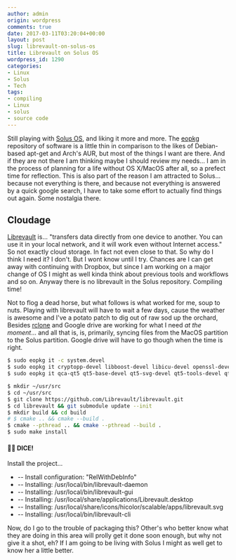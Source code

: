 ```yaml
---
author: admin
origin: wordpress
comments: true
date: 2017-03-11T03:20:04+00:00
layout: post
slug: librevault-on-solus-os
title: Librevault on Solus OS
wordpress_id: 1290
categories:
- Linux
- Solus
- Tech
tags:
- compiling
- Linux
- solus
- source code
---
```


Still playing with [Solus OS](https://solus-project.com), and liking it more and more. The [eopkg](https://wiki.solus-project.com/Package_Management) repository of software is a little thin in comparison to the likes of Debian-based apt-get and Arch's AUR, but most of the things I want are there. And if they are not there I am thinking maybe I should review my needs... I am in the process of planning for a life without OS X/MacOS after all, so a prefect time for reflection. This is also part of the reason I am attracted to Solus... because not everything is there, and because not everything is answered by a quick google search, I have to take some effort to actually find things out again. Some nostalgia there.


## Cloudage

[Librevault](https://librevault.com/) is... "transfers data directly from one device to another. You can use it in your local network, and it will work even without Internet access." So not exactly cloud storage. In fact not even close to that. So why do I think I need it? I don't. But I wont know until I try. Chances are I can get away with continuing with Dropbox, but since I am working on a major change of OS I might as well kinda think about previous tools and workflows and so on. Anyway there is no librevault in the Solus repository. Compiling time!

Not to flog a dead horse, but what follows is what worked for me, soup to nuts. Playing with librevault will have to wait a few days, cause the weather is awesome and I've a potato patch to dig out of raw sod up the orchard, Besides [rclone](http://rclone.org/) and Google drive are working for what I need *at the moment*... and all that is, is, primarily, syncing files from the MacOS partition to the Solus partition. Google drive will have to go though when the time is right.

```bash
$ sudo eopkg it -c system.devel
$ sudo eopkg it cryptopp-devel libboost-devel libicu-devel openssl-devel protobuf-devel
$ sudo eopkg it qca-qt5 qt5-base-devel qt5-svg-devel qt5-tools-devel qt5-websockets-devel

$ mkdir ~/usr/src
$ cd ~/usr/src
$ git clone https://github.com/Librevault/librevault.git
$ cd librevault && git submodule update --init
$ mkdir build && cd build
# $ cmake .. && cmake --build .
$ cmake --pthread .. && cmake --pthread --build .
$ sudo make install
```

#### 🎲🎲 DICE!

Install the project...
- -- Install configuration: "RelWithDebInfo"
- -- Installing: /usr/local/bin/librevault-daemon
- -- Installing: /usr/local/bin/librevault-gui
- -- Installing: /usr/local/share/applications/Librevault.desktop
- -- Installing: /usr/local/share/icons/hicolor/scalable/apps/librevault.svg
- -- Installing: /usr/local/bin/librevault-cli


Now, do I go to the trouble of packaging this? Other's who better know what they are doing in this area will prolly get it done soon enough, but why not give it a shot, eh? If I am going to be living with Solus I might as well get to know her a little better.
